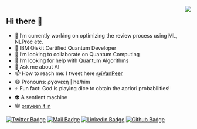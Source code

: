<img align='right' src="https://github-readme-stats.vercel.app/api?username=praveentn&show_icons=true&theme=dracula">

## Hi there :dolphin:


- 🔭 I’m currently working on optimizing the review process using ML, NLProc etc.
- 🌱 IBM Qiskit Certified Quantum Developer
- 👯 I’m looking to collaborate on Quantum Computing
- 🤔 I’m looking for help with Quantum Algorithms
- 💬 Ask me about AI
- 📫 How to reach me: I tweet here [@iVanPeer](https://twitter.com/iVanPeer)
- 😄 Pronouns: ρɣανεεη | he/him
- ⚡ Fun fact: God is playing dice to obtain the apriori probabilities!
- :alien: A sentient machine
- 🕸️ [praveen_t_n](https://www.linkedin.com/in/tnpraveen)

[![Twitter Badge](https://img.shields.io/badge/twitter-1DA1F2?style=for-the-badge&logo=twitter&logoColor=white)](https://twitter.com/ivanpeer)
[![Mail Badge](https://img.shields.io/badge/email-c14438?style=for-the-badge&logo=Gmail&logoColor=white&link=mailto:sigmoidptn@gmail.com)](mailto:sigmoidptn@gmail.com)
[![Linkedin Badge](https://img.shields.io/badge/linkedin-%230077B5.svg?&style=for-the-badge&logo=linkedin&logoColor=white)](https://www.linkedin.com/in/tnpraveen)
[![Github Badge](https://img.shields.io/badge/github-333?style=for-the-badge&logo=github&logoColor=white)](https://github.com/praveentn)
